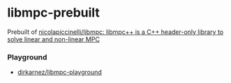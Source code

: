 libmpc-prebuilt
===============
Prebuilt of [nicolapiccinelli/libmpc: libmpc++ is a C++ header-only library to solve linear and non-linear MPC](https://github.com/nicolapiccinelli/libmpc)

### Playground
- [dirkarnez/libmpc-playground](https://github.com/dirkarnez/libmpc-playground)